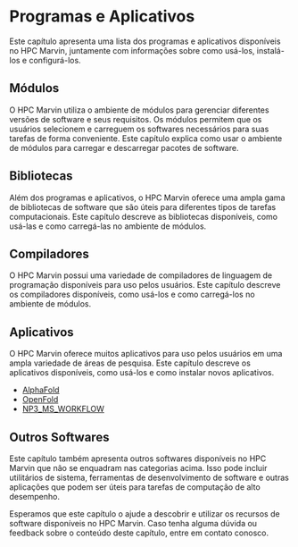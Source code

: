 # Programas e Aplicativos

Este capítulo apresenta uma lista dos programas e aplicativos disponíveis no HPC Marvin, juntamente com informações sobre como usá-los, instalá-los e configurá-los.

## Módulos

O HPC Marvin utiliza o ambiente de módulos para gerenciar diferentes versões de software e seus requisitos. Os módulos permitem que os usuários selecionem e carreguem os softwares necessários para suas tarefas de forma conveniente. Este capítulo explica como usar o ambiente de módulos para carregar e descarregar pacotes de software.

## Bibliotecas

Além dos programas e aplicativos, o HPC Marvin oferece uma ampla gama de bibliotecas de software que são úteis para diferentes tipos de tarefas computacionais. Este capítulo descreve as bibliotecas disponíveis, como usá-las e como carregá-las no ambiente de módulos.

## Compiladores

O HPC Marvin possui uma variedade de compiladores de linguagem de programação disponíveis para uso pelos usuários. Este capítulo descreve os compiladores disponíveis, como usá-los e como carregá-los no ambiente de módulos.

## Aplicativos

O HPC Marvin oferece muitos aplicativos para uso pelos usuários em uma ampla variedade de áreas de pesquisa. Este capítulo descreve os aplicativos disponíveis, como usá-los e como instalar novos aplicativos.

- [AlphaFold](./alphafold/index.html)
- [OpenFold](./openfold/index.html)
- [NP3_MS_WORKFLOW](./np3_ms_workflow/index.html)

## Outros Softwares

Este capítulo também apresenta outros softwares disponíveis no HPC Marvin que não se enquadram nas categorias acima. Isso pode incluir utilitários de sistema, ferramentas de desenvolvimento de software e outras aplicações que podem ser úteis para tarefas de computação de alto desempenho.

Esperamos que este capítulo o ajude a descobrir e utilizar os recursos de software disponíveis no HPC Marvin. Caso tenha alguma dúvida ou feedback sobre o conteúdo deste capítulo, entre em contato conosco.
